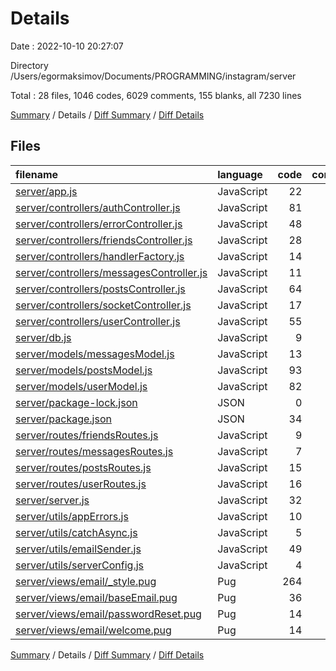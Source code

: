 # Details

Date : 2022-10-10 20:27:07

Directory /Users/egormaksimov/Documents/PROGRAMMING/instagram/server

Total : 28 files,  1046 codes, 6029 comments, 155 blanks, all 7230 lines

[Summary](results.md) / Details / [Diff Summary](diff.md) / [Diff Details](diff-details.md)

## Files
| filename | language | code | comment | blank | total |
| :--- | :--- | ---: | ---: | ---: | ---: |
| [server/app.js](/server/app.js) | JavaScript | 22 | 0 | 12 | 34 |
| [server/controllers/authController.js](/server/controllers/authController.js) | JavaScript | 81 | 7 | 11 | 99 |
| [server/controllers/errorController.js](/server/controllers/errorController.js) | JavaScript | 48 | 0 | 6 | 54 |
| [server/controllers/friendsController.js](/server/controllers/friendsController.js) | JavaScript | 28 | 0 | 6 | 34 |
| [server/controllers/handlerFactory.js](/server/controllers/handlerFactory.js) | JavaScript | 14 | 0 | 2 | 16 |
| [server/controllers/messagesController.js](/server/controllers/messagesController.js) | JavaScript | 11 | 0 | 3 | 14 |
| [server/controllers/postsController.js](/server/controllers/postsController.js) | JavaScript | 64 | 5 | 14 | 83 |
| [server/controllers/socketController.js](/server/controllers/socketController.js) | JavaScript | 17 | 2 | 8 | 27 |
| [server/controllers/userController.js](/server/controllers/userController.js) | JavaScript | 55 | 1 | 15 | 71 |
| [server/db.js](/server/db.js) | JavaScript | 9 | 0 | 1 | 10 |
| [server/models/messagesModel.js](/server/models/messagesModel.js) | JavaScript | 13 | 0 | 4 | 17 |
| [server/models/postsModel.js](/server/models/postsModel.js) | JavaScript | 93 | 0 | 5 | 98 |
| [server/models/userModel.js](/server/models/userModel.js) | JavaScript | 82 | 0 | 12 | 94 |
| [server/package-lock.json](/server/package-lock.json) | JSON | 0 | 6,005 | 1 | 6,006 |
| [server/package.json](/server/package.json) | JSON | 34 | 0 | 1 | 35 |
| [server/routes/friendsRoutes.js](/server/routes/friendsRoutes.js) | JavaScript | 9 | 0 | 4 | 13 |
| [server/routes/messagesRoutes.js](/server/routes/messagesRoutes.js) | JavaScript | 7 | 0 | 5 | 12 |
| [server/routes/postsRoutes.js](/server/routes/postsRoutes.js) | JavaScript | 15 | 0 | 8 | 23 |
| [server/routes/userRoutes.js](/server/routes/userRoutes.js) | JavaScript | 16 | 0 | 6 | 22 |
| [server/server.js](/server/server.js) | JavaScript | 32 | 1 | 10 | 43 |
| [server/utils/appErrors.js](/server/utils/appErrors.js) | JavaScript | 10 | 0 | 3 | 13 |
| [server/utils/catchAsync.js](/server/utils/catchAsync.js) | JavaScript | 5 | 0 | 0 | 5 |
| [server/utils/emailSender.js](/server/utils/emailSender.js) | JavaScript | 49 | 3 | 8 | 60 |
| [server/utils/serverConfig.js](/server/utils/serverConfig.js) | JavaScript | 4 | 0 | 1 | 5 |
| [server/views/email/_style.pug](/server/views/email/_style.pug) | Pug | 264 | 2 | 2 | 268 |
| [server/views/email/baseEmail.pug](/server/views/email/baseEmail.pug) | Pug | 36 | 3 | 5 | 44 |
| [server/views/email/passwordReset.pug](/server/views/email/passwordReset.pug) | Pug | 14 | 0 | 1 | 15 |
| [server/views/email/welcome.pug](/server/views/email/welcome.pug) | Pug | 14 | 0 | 1 | 15 |

[Summary](results.md) / Details / [Diff Summary](diff.md) / [Diff Details](diff-details.md)